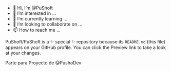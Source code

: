- 👋 Hi, I’m @PuShoft
- 👀 I’m interested in ...
- 🌱 I’m currently learning ...
- 💞️ I’m looking to collaborate on ...
- 📫 How to reach me ...


PuShoft/PuShoft is a ✨ special ✨ repository because its `README.md` (this file) appears on your GitHub profile.
You can click the Preview link to take a look at your changes.

Parte para Proyecto de @PushoDev

